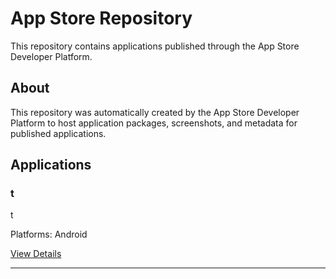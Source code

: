 # App Store Repository

This repository contains applications published through the App Store Developer Platform.

## About

This repository was automatically created by the App Store Developer Platform to host 
application packages, screenshots, and metadata for published applications.

## Applications

<!-- Applications will be listed here -->

### t

t

Platforms: Android

[View Details](apps/t)

---

